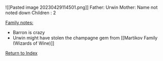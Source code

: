 
![[Pasted image 20230429114501.png]]
Father: Urwin
Mother: Name not noted down
Children : 2

<u>Family notes:</u>
- Barron is crazy
- Urwin  might have stolen the champagne gem from [[Martikov Family (Wizards of Wine)]]

[Return to Index](Index)